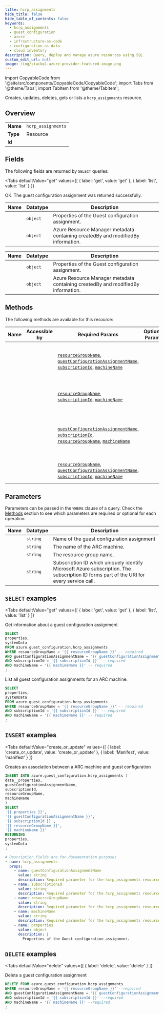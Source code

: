 ```yaml
--- 
title: hcrp_assignments
hide_title: false
hide_table_of_contents: false
keywords:
  - hcrp_assignments
  - guest_configuration
  - azure
  - infrastructure-as-code
  - configuration-as-data
  - cloud inventory
description: Query, deploy and manage azure resources using SQL
custom_edit_url: null
image: /img/stackql-azure-provider-featured-image.png
---
```


import CopyableCode from '@site/src/components/CopyableCode/CopyableCode';
import Tabs from '@theme/Tabs';
import TabItem from '@theme/TabItem';

Creates, updates, deletes, gets or lists a <code>hcrp_assignments</code> resource.

## Overview
<table><tbody>
<tr><td><b>Name</b></td><td><code>hcrp_assignments</code></td></tr>
<tr><td><b>Type</b></td><td>Resource</td></tr>
<tr><td><b>Id</b></td><td><CopyableCode code="azure.guest_configuration.hcrp_assignments" /></td></tr>
</tbody></table>

## Fields

The following fields are returned by `SELECT` queries:

<Tabs
    defaultValue="get"
    values={[
        { label: 'get', value: 'get' },
        { label: 'list', value: 'list' }
    ]}
>
<TabItem value="get">

OK. The guest configuration assignment was returned successfully.

<table>
<thead>
    <tr>
    <th>Name</th>
    <th>Datatype</th>
    <th>Description</th>
    </tr>
</thead>
<tbody>
<tr>
    <td><CopyableCode code="properties" /></td>
    <td><code>object</code></td>
    <td>Properties of the Guest configuration assignment.</td>
</tr>
<tr>
    <td><CopyableCode code="systemData" /></td>
    <td><code>object</code></td>
    <td>Azure Resource Manager metadata containing createdBy and modifiedBy information.</td>
</tr>
</tbody>
</table>
</TabItem>
<TabItem value="list">

<table>
<thead>
    <tr>
    <th>Name</th>
    <th>Datatype</th>
    <th>Description</th>
    </tr>
</thead>
<tbody>
<tr>
    <td><CopyableCode code="properties" /></td>
    <td><code>object</code></td>
    <td>Properties of the Guest configuration assignment.</td>
</tr>
<tr>
    <td><CopyableCode code="systemData" /></td>
    <td><code>object</code></td>
    <td>Azure Resource Manager metadata containing createdBy and modifiedBy information.</td>
</tr>
</tbody>
</table>
</TabItem>
</Tabs>

## Methods

The following methods are available for this resource:

<table>
<thead>
    <tr>
    <th>Name</th>
    <th>Accessible by</th>
    <th>Required Params</th>
    <th>Optional Params</th>
    <th>Description</th>
    </tr>
</thead>
<tbody>
<tr>
    <td><a href="#get"><CopyableCode code="get" /></a></td>
    <td><CopyableCode code="select" /></td>
    <td><a href="#parameter-resourceGroupName"><code>resourceGroupName</code></a>, <a href="#parameter-guestConfigurationAssignmentName"><code>guestConfigurationAssignmentName</code></a>, <a href="#parameter-subscriptionId"><code>subscriptionId</code></a>, <a href="#parameter-machineName"><code>machineName</code></a></td>
    <td></td>
    <td>Get information about a guest configuration assignment</td>
</tr>
<tr>
    <td><a href="#list"><CopyableCode code="list" /></a></td>
    <td><CopyableCode code="select" /></td>
    <td><a href="#parameter-resourceGroupName"><code>resourceGroupName</code></a>, <a href="#parameter-subscriptionId"><code>subscriptionId</code></a>, <a href="#parameter-machineName"><code>machineName</code></a></td>
    <td></td>
    <td>List all guest configuration assignments for an ARC machine.</td>
</tr>
<tr>
    <td><a href="#create_or_update"><CopyableCode code="create_or_update" /></a></td>
    <td><CopyableCode code="insert" /></td>
    <td><a href="#parameter-guestConfigurationAssignmentName"><code>guestConfigurationAssignmentName</code></a>, <a href="#parameter-subscriptionId"><code>subscriptionId</code></a>, <a href="#parameter-resourceGroupName"><code>resourceGroupName</code></a>, <a href="#parameter-machineName"><code>machineName</code></a></td>
    <td></td>
    <td>Creates an association between a ARC machine and guest configuration</td>
</tr>
<tr>
    <td><a href="#delete"><CopyableCode code="delete" /></a></td>
    <td><CopyableCode code="delete" /></td>
    <td><a href="#parameter-resourceGroupName"><code>resourceGroupName</code></a>, <a href="#parameter-guestConfigurationAssignmentName"><code>guestConfigurationAssignmentName</code></a>, <a href="#parameter-subscriptionId"><code>subscriptionId</code></a>, <a href="#parameter-machineName"><code>machineName</code></a></td>
    <td></td>
    <td>Delete a guest configuration assignment</td>
</tr>
</tbody>
</table>

## Parameters

Parameters can be passed in the `WHERE` clause of a query. Check the [Methods](#methods) section to see which parameters are required or optional for each operation.

<table>
<thead>
    <tr>
    <th>Name</th>
    <th>Datatype</th>
    <th>Description</th>
    </tr>
</thead>
<tbody>
<tr id="parameter-guestConfigurationAssignmentName">
    <td><CopyableCode code="guestConfigurationAssignmentName" /></td>
    <td><code>string</code></td>
    <td>Name of the guest configuration assignment</td>
</tr>
<tr id="parameter-machineName">
    <td><CopyableCode code="machineName" /></td>
    <td><code>string</code></td>
    <td>The name of the ARC machine.</td>
</tr>
<tr id="parameter-resourceGroupName">
    <td><CopyableCode code="resourceGroupName" /></td>
    <td><code>string</code></td>
    <td>The resource group name.</td>
</tr>
<tr id="parameter-subscriptionId">
    <td><CopyableCode code="subscriptionId" /></td>
    <td><code>string</code></td>
    <td>Subscription ID which uniquely identify Microsoft Azure subscription. The subscription ID forms part of the URI for every service call.</td>
</tr>
</tbody>
</table>

## `SELECT` examples

<Tabs
    defaultValue="get"
    values={[
        { label: 'get', value: 'get' },
        { label: 'list', value: 'list' }
    ]}
>
<TabItem value="get">

Get information about a guest configuration assignment

```sql
SELECT
properties,
systemData
FROM azure.guest_configuration.hcrp_assignments
WHERE resourceGroupName = '{{ resourceGroupName }}' -- required
AND guestConfigurationAssignmentName = '{{ guestConfigurationAssignmentName }}' -- required
AND subscriptionId = '{{ subscriptionId }}' -- required
AND machineName = '{{ machineName }}' -- required
;
```
</TabItem>
<TabItem value="list">

List all guest configuration assignments for an ARC machine.

```sql
SELECT
properties,
systemData
FROM azure.guest_configuration.hcrp_assignments
WHERE resourceGroupName = '{{ resourceGroupName }}' -- required
AND subscriptionId = '{{ subscriptionId }}' -- required
AND machineName = '{{ machineName }}' -- required
;
```
</TabItem>
</Tabs>


## `INSERT` examples

<Tabs
    defaultValue="create_or_update"
    values={[
        { label: 'create_or_update', value: 'create_or_update' },
        { label: 'Manifest', value: 'manifest' }
    ]}
>
<TabItem value="create_or_update">

Creates an association between a ARC machine and guest configuration

```sql
INSERT INTO azure.guest_configuration.hcrp_assignments (
data__properties,
guestConfigurationAssignmentName,
subscriptionId,
resourceGroupName,
machineName
)
SELECT 
'{{ properties }}',
'{{ guestConfigurationAssignmentName }}',
'{{ subscriptionId }}',
'{{ resourceGroupName }}',
'{{ machineName }}'
RETURNING
properties,
systemData
;
```
</TabItem>
<TabItem value="manifest">

```yaml
# Description fields are for documentation purposes
- name: hcrp_assignments
  props:
    - name: guestConfigurationAssignmentName
      value: string
      description: Required parameter for the hcrp_assignments resource.
    - name: subscriptionId
      value: string
      description: Required parameter for the hcrp_assignments resource.
    - name: resourceGroupName
      value: string
      description: Required parameter for the hcrp_assignments resource.
    - name: machineName
      value: string
      description: Required parameter for the hcrp_assignments resource.
    - name: properties
      value: object
      description: |
        Properties of the Guest configuration assignment.
```
</TabItem>
</Tabs>


## `DELETE` examples

<Tabs
    defaultValue="delete"
    values={[
        { label: 'delete', value: 'delete' }
    ]}
>
<TabItem value="delete">

Delete a guest configuration assignment

```sql
DELETE FROM azure.guest_configuration.hcrp_assignments
WHERE resourceGroupName = '{{ resourceGroupName }}' --required
AND guestConfigurationAssignmentName = '{{ guestConfigurationAssignmentName }}' --required
AND subscriptionId = '{{ subscriptionId }}' --required
AND machineName = '{{ machineName }}' --required
;
```
</TabItem>
</Tabs>
